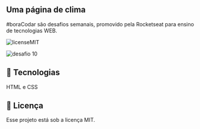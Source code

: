 Uma página de clima
-
#boraCodar são desafios semanais, promovido pela Rocketseat para ensino de tecnologias WEB.

![licenseMIT](https://user-images.githubusercontent.com/124744877/232588242-787a8488-535c-4c8d-b05f-a92606454ca1.svg)

![desafio 10](https://user-images.githubusercontent.com/124744877/232588282-caf1dcd6-03c3-4942-a26f-81dfc56fb4ad.jpg)

🚀 Tecnologias
-
HTML e CSS

📝 Licença
-
Esse projeto está sob a licença MIT.
